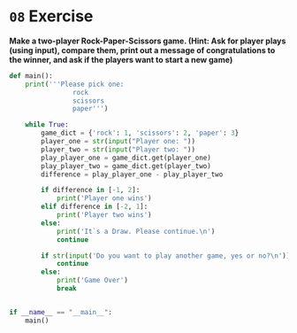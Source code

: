 # `08` Exercise

**Make a two-player Rock-Paper-Scissors game. (Hint: Ask for player plays (using input), compare them, print out a message of congratulations to the winner, and ask if the players want to start a new game)**

```python
def main():
    print('''Please pick one:
                rock
                scissors
                paper''')

    while True:
        game_dict = {'rock': 1, 'scissors': 2, 'paper': 3}
        player_one = str(input("Player one: "))
        player_two = str(input("Player two: "))
        play_player_one = game_dict.get(player_one)
        play_player_two = game_dict.get(player_two)
        difference = play_player_one - play_player_two

        if difference in [-1, 2]:
            print('Player one wins')
        elif difference in [-2, 1]:
            print('Player two wins')
        else:
            print('It`s a Draw. Please continue.\n')
            continue

        if str(input('Do you want to play another game, yes or no?\n')) == 'yes':
            continue
        else:
            print('Game Over')
            break


if __name__ == "__main__":
    main()
```